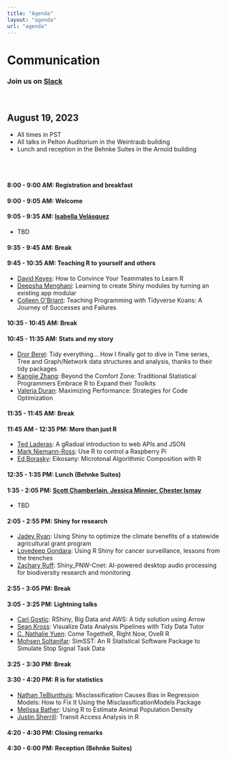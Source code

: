 ```yaml
---
title: "Agenda"
layout: "agenda"
url: "agenda"
---
```


<style>
td {vertical-align:top;}
.agenda {
border-width:2px;
border-style:solid;
border-color:black;
border-collapse: collapse;
width:60%;
}

th, td {
  padding: 10px;
}

.agenda td {
border-width:1px;
border-style:solid;
border-color:black;
}

.agendaLink {color: blue; text-decoration: none;}
.agendaLink:hover {text-decoration: underline;}
.agendaLink:active {color: black;}
.agendaLink:visited {color: purple;}

.timecontainer {width:20%;}
.trainingcontainer {width:20%;}
.descriptioncontainer {width:60%px;}

</style>

<!-- </style> -->

<h1>Communication</h1>
  <h3>Join us on <a href="SLACK_INVITE" target="https://join.slack.com/t/cascadiarconf/shared_invite/zt-1lu53059t-GAxQtzrwQhmo7BXE7YfC8w">Slack</a></h3>
  <br>

## August 19, 2023
* All times in PST
* All talks in Pelton Auditorium in the Weintraub building
* Lunch and reception in the Behnke Suites in the Arnold building 

<br>
<br>

#### 8:00 - 9:00 AM: Registration and breakfast

#### 9:00 - 9:05 AM: Welcome

#### 9:05 - 9:35 AM: [Isabella Velásquez](/2023/keynote/isabella_velasquez)

* TBD

#### 9:35 - 9:45 AM: Break

#### 9:45 - 10:35 AM: Teaching R to yourself and others

* [David Keyes](/2023/regular/david_keyes): How to Convince Your Teammates to Learn R
* [Deepsha Menghani](/2023/regular/deepsha_menghani): Learning to create Shiny modules by turning an existing app modular
* [Colleen O'Briant](/2023/regular/colleen_obriant): Teaching Programming with Tidyverse Koans: A Journey of Successes and Failures

#### 10:35 - 10:45 AM: Break

#### 10:45 - 11:35 AM: Stats and my story

* [Dror Berel](/2023/regular/dror_berel): Tidy everything… How I finally got to dive in Time series, Tree and Graph/Network data structures and analysis, thanks to their tidy packages
* [Kangjie Zhang](/2023/regular/kangjie_zhang): Beyond the Comfort Zone: Traditional Statistical Programmers Embrace R to Expand their Toolkits
* [Valeria Duran](/2023/lightning/valeria_duran): Maximizing Performance: Strategies for Code Optimization 
#### 11:35 - 11:45 AM: Break

#### 11:45 AM - 12:35 PM: More than just R

* [Ted Laderas](/2023/regular/ted_laderas): A gRadual introduction to web APIs and JSON
* [Mark Niemann-Ross](/2023/regular/mark_niemannross): Use R to control a Raspberry Pi
* [Ed Borasky](/2023/regular/ed_borasky): Eikosany: Microtonal Algorithmic Composition with R

#### 12:35 - 1:35 PM: Lunch (Behnke Suites)

#### 1:35 - 2:05 PM: [Scott Chamberlain, Jessica Minnier, Chester Ismay](/2023/keynote/og_cascadiaR)

* TBD

#### 2:05 - 2:55 PM: Shiny for research

* [Jadey Ryan](/2023/regular/jadey_ryan): Using Shiny to optimize the climate benefits of a statewide agricultural grant program 
* [Lovedeep Gondara](/2023/regular/lovedeep_gondara): Using R Shiny for cancer surveillance, lessons from the trenches  
* [Zachary Ruff](/2023/regular/zachary_ruff): Shiny_PNW-Cnet: AI-powered desktop audio processing for biodiversity research and monitoring

#### 2:55 - 3:05 PM: Break

#### 3:05 - 3:25 PM: Lightning talks

* [Cari Gostic](/2023/lightning/cari_gostic): RShiny, Big Data and AWS: A tidy solution using Arrow
* [Sean Kross](/2023/lightning/sean_kross): Visualize Data Analysis Pipelines with Tidy Data Tutor
* [C. Nathalie Yuen](/2023/lightning/nathalie_yuen): Come TogetheR, Right Now, OveR R
* [Mohsen Soltanifar](/2023/lightning/mohsen_soltanifar): SimSST: An R Statistical Software Package to Simulate Stop Signal Task Data

#### 3:25 - 3:30 PM: Break

#### 3:30 - 4:20 PM: R is for statistics

* [Nathan TeBlunthuis](/2023/regular/nathan_teblunthuis): Misclassification Causes Bias in Regression Models: How to Fix It Using the MisclassificationModels Package
* [Melissa Bather](/2023/regular/melissa_bather): Using R to Estimate Animal Population Density
* [Justin Sherrill](/2023/regular/justin_sherrill): Transit Access Analysis in R

#### 4:20 - 4:30 PM: Closing remarks

#### 4:30 - 6:00 PM: Reception (Behnke Suites)

<br><br><br>
